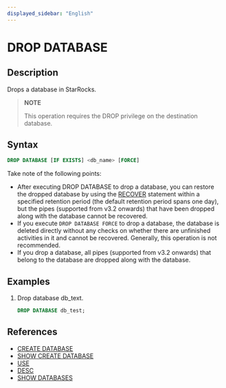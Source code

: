 ```yaml
---
displayed_sidebar: "English"
---
```


# DROP DATABASE

## Description

Drops a database in StarRocks.

> **NOTE**
>
> This operation requires the DROP privilege on the destination database.

## Syntax

```sql
DROP DATABASE [IF EXISTS] <db_name> [FORCE]
```

Take note of the following points:

- After executing DROP DATABASE to drop a database, you can restore the dropped database by using the [RECOVER](../data-definition/backup_restore/RECOVER.md) statement within a specified retention period (the default retention period spans one day), but the pipes (supported from v3.2 onwards) that have been dropped along with the database cannot be recovered.
- If you execute `DROP DATABASE FORCE` to drop a database, the database is deleted directly without any checks on whether there are unfinished activities in it and cannot be recovered. Generally, this operation is not recommended.
- If you drop a database, all pipes (supported from v3.2 onwards) that belong to the database are dropped along with the database.

## Examples

1. Drop database db_text.

    ```sql
    DROP DATABASE db_test;
    ```

## References

- [CREATE DATABASE](../data-definition/CREATE_DATABASE.md)
- [SHOW CREATE DATABASE](../data-manipulation/SHOW_CREATE_DATABASE.md)
- [USE](../data-definition/USE.md)
- [DESC](../Utility/DESCRIBE.md)
- [SHOW DATABASES](../data-manipulation/SHOW_DATABASES.md)
